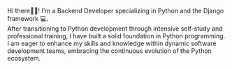 Hi there👋🏽! I'm a Backend Developer specializing in Python and the Django framework 💻. <br>
After transitioning to Python development through intensive self-study and professional training, I have built a solid foundation in Python programming. 
I am eager to enhance my skills and knowledge within dynamic software development teams, embracing the continuous evolution of the Python ecosystem.
